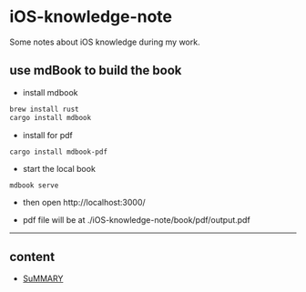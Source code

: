 # iOS-knowledge-note
Some notes about iOS knowledge during my work.


## use mdBook to build the book
* install mdbook
```bash
brew install rust
cargo install mdbook

```
* install for pdf
```
cargo install mdbook-pdf

```

* start the local book
```
mdbook serve
```

* then open  http://localhost:3000/


* pdf file will be at ./iOS-knowledge-note/book/pdf/output.pdf
***

## content
  * [SuMMARY](./src/SUMMARY.MD)
